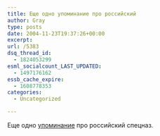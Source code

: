 ```yaml
---
title: Еще одно упоминание про российский
author: Gray
type: posts
date: 2004-11-23T19:37:26+00:00
excerpt:
url: /5383
dsq_thread_id:
  - 1824053299
esml_socialcount_LAST_UPDATED:
  - 1497176162
essb_cache_expire:
  - 1608778353
categories:
  - Uncategorized

---
```








Еще одно <a href="http://pravda.com.ua/archive/2004/november/23/news/51.shtml" target="_blank">упоминание</a> про российский спецназ.